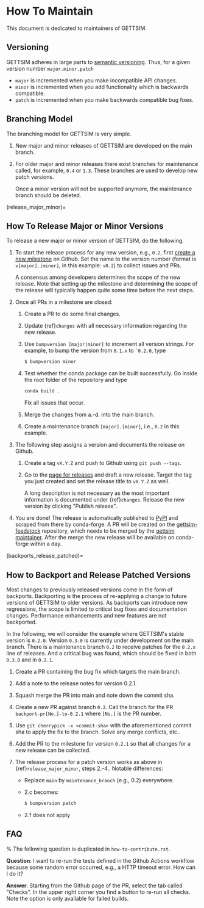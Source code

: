 # How To Maintain

This document is dedicated to maintainers of GETTSIM.

## Versioning

GETTSIM adheres in large parts to [semantic versioning](https://semver.org). Thus, for a
given version number `major.minor.patch`

- `major` is incremented when you make incompatible API changes.
- `minor` is incremented when you add functionality which is backwards compatible.
- `patch` is incremented when you make backwards compatible bug fixes.

## Branching Model

The branching model for GETTSIM is very simple.

1. New major and minor releases of GETTSIM are developed on the main branch.

1. For older major and minor releases there exist branches for maintenance called, for
   example, `0.4` or `1.3`. These branches are used to develop new patch versions.

   Once a minor version will not be supported anymore, the maintenance branch should be
   deleted.

(release_major_minor)=

## How To Release Major or Minor Versions

To release a new major or minor version of GETTSIM, do the following.

1. To start the release process for any new version, e.g., `0.2`, first
   [create a new milestone](https://github.com/iza-institute-of-labor-economics/gettsim/milestones/new)
   on Github. Set the name to the version number (format is `v[major].[minor]`, in this
   example: `v0.2`) to collect issues and PRs.

   A consensus among developers determines the scope of the new release. Note that
   setting up the milestone and determining the scope of the release will typically
   happen quite some time before the next steps.

1. Once all PRs in a milestone are closed:

   1. Create a PR to do some final changes.

   1. Update {ref}`changes` with all necessary information regarding the new release.

   1. Use `bumpversion [major|minor]` to increment all version strings. For example, to
      bump the version from `0.1.x` to `` `0.2.0 ``, type

      ```bash
      $ bumpversion minor
      ```

   1. Test whether the conda package can be built successfully. Go inside the root
      folder of the repository and type

      ```bash
      conda build .
      ```

      Fix all issues that occur.

   1. Merge the changes from a.-d. into the main branch.

   1. Create a maintenance branch `[major].[minor]`, i.e., `0.2` in this example.

1. The following step assigns a version and documents the release on Github.

   1. Create a tag `vX.Y.Z` and push to Github using `git push --tags`.

   1. Go to the
      [page for releases](https://github.com/iza-institute-of-labor-economics/gettsim/releases)
      and draft a new release. Target the tag you just created and set the release title
      to `vX.Y.Z` as well.

      A long description is not necessary as the most important information is
      documented under {ref}`changes`. Release the new version by clicking "Publish
      release".

1. You are done! The release is automatically published to
   [PyPI](https://pypi.org/project/gettsim/) and scraped from there by conda-forge. A PR
   will be created on the
   [gettsim-feedstock](https://github.com/conda-forge/gettsim-feedstock) repository,
   which needs to be merged by the [gettsim maintainer](https://github.com/hmgaudecker).
   After the merge the new release will be available on conda-forge within a day.

(backports_release_patched)=

## How to Backport and Release Patched Versions

Most changes to previously released versions come in the form of backports. Backporting
is the process of re-applying a change to future versions of GETTSIM to older versions.
As backports can introduce new regressions, the scope is limited to critical bug fixes
and documentation changes. Performance enhancements and new features are not backported.

In the following, we will consider the example where GETTSIM's stable version is
`0.2.0`. Version `0.3.0` is currently under development on the main branch. There is a
maintenance branch `0.2` to receive patches for the `0.2.x` line of releases. And a
critical bug was found, which should be fixed in both `0.3.0` and in `0.2.1`.

1. Create a PR containing the bug fix which targets the main branch.

1. Add a note to the release notes for version 0.2.1.

1. Squash merge the PR into main and note down the commit sha.

1. Create a new PR against branch `0.2`. Call the branch for the PR
   `backport-pr[No.]-to-0.2.1` where `[No.]` is the PR number.

1. Use `git cherrypick -x <commit-sha>` with the aforementioned commit sha to apply the
   fix to the branch. Solve any merge conflicts, etc..

1. Add the PR to the milestone for version `0.2.1` so that all changes for a new release
   can be collected.

1. The release process for a patch version works as above in {ref}`release_major_minor`,
   steps 2.-4.. Notable differences:

   - Replace `main` by `maintenance_branch` (e.g., 0.2) everywhere.

   - 2.c becomes:

     ```bash
     $ bumpversion patch
     ```

   - 2.f does not apply

## FAQ

% The following question is duplicated in `how-to-contribute.rst`.

**Question**: I want to re-run the tests defined in the Github Actions workflow because
some random error occurred, e.g., a HTTP timeout error. How can I do it?

**Answer**: Starting from the Github page of the PR, select the tab called "Checks". In
the upper right corner you find a button to re-run all checks. Note the option is only
available for failed builds.
